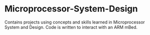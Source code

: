 # Microprocessor-System-Design

Contains projects using concepts and skills learned in Microprocessor System and Design. Code is written to interact with an ARM mBed.
